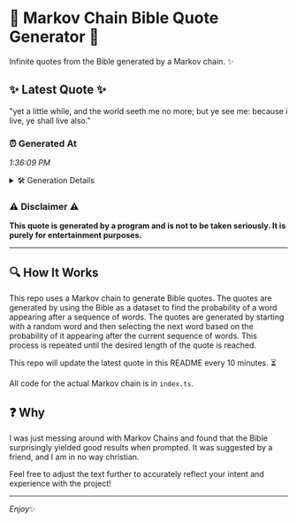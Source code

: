 # 📖 Markov Chain Bible Quote Generator 📖

Infinite quotes from the Bible generated by a Markov chain. ✨

## ✨ Latest Quote ✨
"yet a little while, and the world seeth me no more; but ye see me: because i live, ye shall live also."

### ⏰ Generated At
*1:36:09 PM*

<details>
    <summary>🛠️ Generation Details</summary>
    <p>
        <strong>🌱 Seed:</strong> yet<br>
        <strong>🔄 Iterations:</strong> 21<br>
        <strong>📜 Context History:</strong><br>[ yet ]: a<br>[ yet, a ]: little<br>[ yet, a, little ]: while,<br>[ yet, a, little, while, ]: and<br>[ yet, a, little, while,, and ]: the<br>[ yet, a, little, while,, and, the ]: world<br>[ a, little, while,, and, the, world ]: seeth<br>[ little, while,, and, the, world, seeth ]: me<br>[ while,, and, the, world, seeth, me ]: no<br>[ and, the, world, seeth, me, no ]: more;<br>[ the, world, seeth, me, no, more; ]: but<br>[ world, seeth, me, no, more;, but ]: ye<br>[ seeth, me, no, more;, but, ye ]: see<br>[ me, no, more;, but, ye, see ]: me:<br>[ no, more;, but, ye, see, me: ]: because<br>[ more;, but, ye, see, me:, because ]: i<br>[ but, ye, see, me:, because, i ]: live,<br>[ ye, see, me:, because, i, live, ]: ye<br>[ see, me:, because, i, live,, ye ]: shall<br>[ me:, because, i, live,, ye, shall ]: live<br>[ because, i, live,, ye, shall, live ]: also.<br>
    </p>
</details>

### ⚠️ Disclaimer ⚠️
**This quote is generated by a program and is not to be taken seriously. It is purely for entertainment purposes.**

---

## 🔍 How It Works

This repo uses a Markov chain to generate Bible quotes. The quotes are generated by using the Bible as a dataset to find the probability of a word appearing after a sequence of words. The quotes are generated by starting with a random word and then selecting the next word based on the probability of it appearing after the current sequence of words. This process is repeated until the desired length of the quote is reached.

This repo will update the latest quote in this README every 10 minutes. ⏳

All code for the actual Markov chain is in `index.ts`.

## ❓ Why

I was just messing around with Markov Chains and found that the Bible surprisingly yielded good results when prompted. 
It was suggested by a friend, and I am in no way christian.

Feel free to adjust the text further to accurately reflect your intent and experience with the project!

---

*Enjoy*✨
